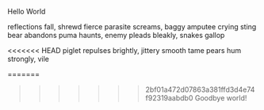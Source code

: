 Hello World

reflections fall, shrewd
fierce parasite screams, baggy
amputee crying
sting bear abandons
puma haunts, enemy pleads
bleakly, snakes gallop



<<<<<<< HEAD
piglet repulses
brightly, jittery smooth tame
pears hum strongly, vile



=======
>>>>>>> 2bf01a472d07863a381ffd3d4e74f92319aabdb0
Goodbye world!
